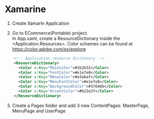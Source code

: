 # Xamarine

1. Create Xamarin Application

2. Go to ECommerce(Portable) project.  
In App.xaml, create a ResourceDictionary inside the <Application.Resources>.  Color schemes can be found at https://color.adobe.com/es/explore
```xml
    <!-- Application resource dictionary -->
    <ResourceDictionary>
      <Color x:Key="MainColor">#1b2b32</Color>
      <Color x:Key="FontColor">#e1e7e8</Color>
      <Color x:Key="MenuColor">#a3abaf</Color>
      <Color x:Key="MenuFontColor">#e1e7e8</Color>
      <Color x:Key="BackgroundColor">#37646b</Color>
      <Color x:Key="AccentColor">#b22e2f</Color>
    </ResourceDictionary>
```

3. Create a Pages folder and add 3 new ContentPages: MasterPage, MenuPage and UserPage
